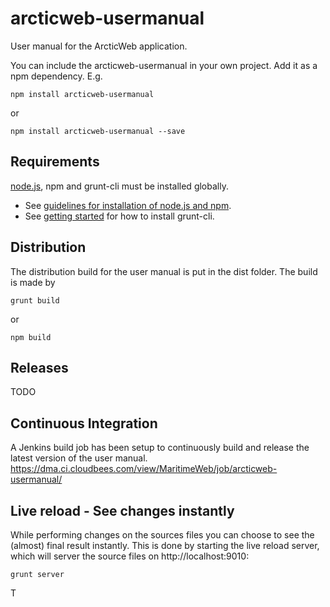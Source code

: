 # arcticweb-usermanual
User manual for the ArcticWeb application.

You can include the arcticweb-usermanual in your own project. Add it as a npm dependency. E.g.

```
npm install arcticweb-usermanual
```
or
```
npm install arcticweb-usermanual --save
```

## Requirements
[node.js](https://nodejs.org/en/), npm and grunt-cli must be installed globally.
- See [guidelines for installation of node.js and npm](https://docs.npmjs.com/getting-started/installing-node).
- See [getting started](http://gruntjs.com/getting-started) for how to install grunt-cli.

## Distribution
The distribution build for the user manual is put in the dist folder. The build is made by
```
grunt build
```
or
```
npm build
```

## Releases
 TODO

## Continuous Integration
A Jenkins build job has been setup to continuously build and release the latest version of the user manual.
https://dma.ci.cloudbees.com/view/MaritimeWeb/job/arcticweb-usermanual/



## Live reload - See changes instantly
While performing changes on the sources files you can choose to see the (almost) final result instantly.
This is done by starting the live reload server, which will server the source files on http://localhost:9010:
```
grunt server
```
T
